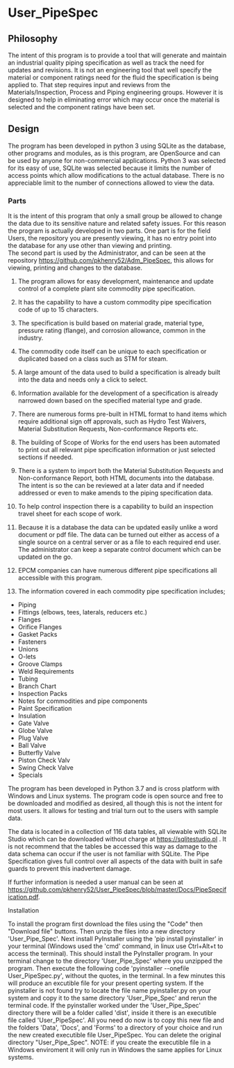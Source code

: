 # User_PipeSpec
## Philosophy
The intent of this program is to provide a tool that will generate and maintain an industrial quality piping specification
as well as track the need for updates and revisions.  It is not an engineering tool that well specify the material or
component ratings need for the fluid the specification is being applied to.  That step requires input and reviews from the
Materials/Inspection, Process and Piping engineering groups.  However it is designed to help in eliminating error which may 
occur once the material is selected and the component ratings have been set.
## Design
The program has been developed in python 3 using SQLite as the database, other programs and modules, as is this program, 
are OpenSource and can be used by anyone for non-commercial applications.
Python 3 was selected for its easy of use, SQLite was selected because it limits the number of access points which allow 
modifications to the actual database.  There is no appreciable limit to the number of connections allowed to view the data.  
### Parts
It is the intent of this program that only a small group be allowed to change the data due to its sensitive nature and related
safety issues.  For this reason the program is actually developed in two parts.  One part is for the field Users, the repository 
you are presently viewing, it has no entry point into the database for any use other than viewing and printing.  
The second part is used by the Administrator, and can be seen at the repository https://github.com/pkhenry52/Adm_PipeSpec, 
this allows for viewing, printing and changes to the database.

 1. The program allows for easy development, maintenance and update control of a complete plant site commodity pipe specification.
 1. It has the capability to have a custom commodity pipe specification code of up to 15 characters.
 1. The specification is build based on material grade, material type, pressure rating (flange), and corrosion allowance, common in the industry.
 1. The commodity code itself can be unique to each specification or duplicated based on a class such as STM for steam.
 1. A large amount of the data used to build a specification is already built into the data and needs only a click to select.
 1. Information available for the development of a specification is already narrowed down based on the specified material type and grade.
  1. There are numerous forms pre-built in HTML format to hand items which require additional sign off approvals, such as Hydro Test Waivers, Material Substitution Requests, Non-conformance Reports etc.
 1. The building of Scope of Works for the end users has been automated to print out all relevant pipe specification information or just selected sections if needed.
 1. There is a system to import both the Material Substitution Requests and Non-conformance Report, both HTML documents into the database.  The intent is so the can be reviewed at a later data and if needed addressed or even to make amends to the piping specification data.
 1. To help control inspection there is a capability to build an inspection travel sheet for each scope of work.
 1. Because it is a database the data can be updated easily unlike a word document or pdf file. The data can be turned out either as access of a single source on a central server or as a file to each required end user.  The administrator can keep a separate control document which can be updated on the go.
 1. EPCM companies can have numerous different pipe specifications all accessible with this program.

 1. The information covered in each commodity pipe specification includes;
       
 - Piping 
 - Fittings (elbows, tees, laterals, reducers etc.)
 - Flanges
 - Orifice Flanges
 - Gasket Packs
 - Fasteners
 - Unions
 - O-lets
 - Groove Clamps
 - Weld Requirements
 - Tubing
 - Branch Chart
 - Inspection Packs
 - Notes for commodities and pipe components
 - Paint Specification
 - Insulation
 - Gate Valve
 - Globe Valve
 - Plug Valve
 - Ball Valve
 - Butterfly Valve
 - Piston Check Valv
 - Swing Check Valve
 - Specials


The program has been developed in Python 3.7 and is cross platform with Windows and Linux systems.      The program code is open source and free to be downloaded and modified as desired, all though this is not the intent for most users.  It allows for testing and trial turn out to the users with sample data.

The data is located in a collection of 116 data tables, all viewable with SQLite Studio which can be downloaded without charge at https://sqlitestudio.pl .  It is not recommend that the tables be accessed this way as damage to the data schema can occur if the user is not familiar with SQLite.  The Pipe Specification gives full control over all aspects of the data with built in safe guards to prevent this inadvertent damage.

If further information is needed a user manual can be seen at https://github.com/pkhenry52/User_PipeSpec/blob/master/Docs/PipeSpecification.pdf.

Installation

To install the program first download the files using the "Code" then "Download file" buttons. Then unzip the files into a new directory 'User_Pipe_Spec'. Next install PyInstaller using the 'pip install pyinstaller' in your terminal (Windows used the 'cmd' command, in linux use Ctrl+Alt+t to access the terminal). This should install the PyInstaller program. In your terminal change to the directory 'User_Pipe_Spec' where you unzipped the program. Then execute the following code 'pyinstaller --onefile User_PipeSpec.py', without the quotes, in the terminal. In a few minutes this will produce an excutible file for your present operting system. If the pyinstaller is not found try to locate the file name pyinstaller.py on your system and copy it to the same directory 'User_Pipe_Spec' and rerun the terminal code. If the pyinstaller worked under the 'User_Pipe_Spec' directory there will be a folder called 'dist', inside it there is an executible file called 'User_PipeSpec'. All you need do now is to copy this new file and the folders 'Data', 'Docs', and 'Forms' to a directory of your choice and run the new created executible file User_PipeSpec. You can delete the original directory "User_Pipe_Spec". NOTE: if you create the executible file in a Windows enviroment it will only run in Windows the same applies for Linux systems.
